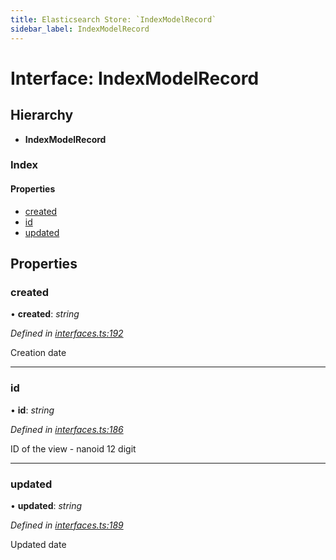 ```yaml
---
title: Elasticsearch Store: `IndexModelRecord`
sidebar_label: IndexModelRecord
---
```


# Interface: IndexModelRecord

## Hierarchy

* **IndexModelRecord**

### Index

#### Properties

* [created](indexmodelrecord.md#created)
* [id](indexmodelrecord.md#id)
* [updated](indexmodelrecord.md#updated)

## Properties

###  created

• **created**: *string*

*Defined in [interfaces.ts:192](https://github.com/terascope/teraslice/blob/9dc0f8b8/packages/elasticsearch-store/src/interfaces.ts#L192)*

Creation date

___

###  id

• **id**: *string*

*Defined in [interfaces.ts:186](https://github.com/terascope/teraslice/blob/9dc0f8b8/packages/elasticsearch-store/src/interfaces.ts#L186)*

ID of the view - nanoid 12 digit

___

###  updated

• **updated**: *string*

*Defined in [interfaces.ts:189](https://github.com/terascope/teraslice/blob/9dc0f8b8/packages/elasticsearch-store/src/interfaces.ts#L189)*

Updated date

